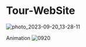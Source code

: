 # Tour-WebSite
![photo_2023-09-20_13-28-11](https://github.com/EdroNbatoN/Tour-WebSite/assets/140645178/c5935342-a125-4c54-a339-c37164b714af)

Animation
![0920](https://github.com/EdroNbatoN/Tour-WebSite/assets/140645178/a76783b1-ea53-4714-a273-226e97879cf5)
